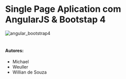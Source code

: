 <h1>
   Single Page Aplication com 
   <span class="angular">AngularJS</span> & <span class="bootstrap">Bootstap 4</span>
</h1>
 
   ![angular_bootstrap4](https://user-images.githubusercontent.com/54961000/81307358-f3cb5e00-9056-11ea-8bdf-23403aa42970.png)

#

#### Autores:

- Michael
- Weuller
- Willian de Souza
